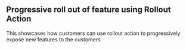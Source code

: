 ## Progressive roll out of feature using Rollout Action
This showcases how customers can use rollout action to progressively expose new features to the customers

